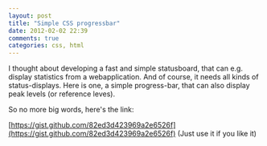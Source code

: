 ```yaml
---
layout: post
title: "Simple CSS progressbar"
date: 2012-02-02 22:39
comments: true
categories: css, html
---
```

I thought about developing a fast and simple statusboard, that can e.g. display statistics from a webapplication. And of course, it needs all kinds of status-displays. Here is one, a simple progress-bar, that can also display peak levels (or reference leves).

So no more big words, here's the link: 

[https://gist.github.com/82ed3d423969a2e6526f](https://gist.github.com/82ed3d423969a2e6526f) (Just use it if you like it)
